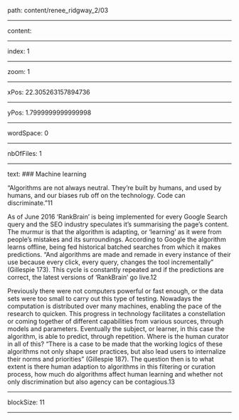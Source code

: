 path: content/renee_ridgway_2/03

----

content: 

----

index: 1

----

zoom: 1

----

xPos: 22.305263157894736

----

yPos: 1.7999999999999998

----

wordSpace: 0

----

nbOfFiles: 1

----

text: ### Machine learning
 
“Algorithms are not always neutral. They’re built by humans, and used by humans, and our biases rub off on the technology. Code can discriminate.”11  
   
As of June 2016 ‘RankBrain’ is being implemented for every Google Search query and the SEO industry speculates it’s summarising the page’s content. The murmur is that the algorithm is adapting, or ‘learning’ as it were from people’s mistakes and its surroundings. According to Google the algorithm learns offline, being fed historical batched searches from which it makes predictions. “And algorithms are made and remade in every instance of their use because every click, every query, changes the tool incrementally” (Gillespie 173). This cycle is constantly repeated and if the predictions are correct, the latest versions of ‘RankBrain’ go live.12  
   
Previously there were not computers powerful or fast enough, or the data sets were too small to carry out this type of testing. Nowadays the computation is distributed over many machines, enabling the pace of the research to quicken. This progress in technology facilitates a constellation or coming together of different capabilities from various sources, through models and parameters. Eventually the subject, or learner, in this case the algorithm, is able to predict, through repetition. Where is the human curator in all of this? “There is a case to be made that the working logics of these algorithms not only shape user practices, but also lead users to internalize their norms and priorities” (Gillespie 187). The question then is to what extent is there human adaption to algorithms in this filtering or curation process, how much do algorithms affect human learning and whether not only discrimination but also agency can be contagious.13

----

blockSize: 11

----

